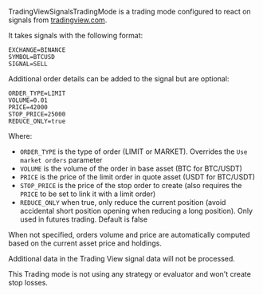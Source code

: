 TradingViewSignalsTradingMode is a trading mode configured to react on signals from [tradingview.com](https://www.tradingview.com/).

It takes signals with the following format:

```
EXCHANGE=BINANCE
SYMBOL=BTCUSD
SIGNAL=SELL
```

Additional order details can be added to the signal but are optional:

```
ORDER_TYPE=LIMIT
VOLUME=0.01
PRICE=42000
STOP_PRICE=25000
REDUCE_ONLY=true
```

Where:
- `ORDER_TYPE` is the type of order (LIMIT or MARKET). Overrides the `Use market orders` parameter
- `VOLUME` is the volume of the order in base asset (BTC for BTC/USDT)
- `PRICE` is the price of the limit order in quote asset (USDT for BTC/USDT)
- `STOP_PRICE` is the price of the stop order to create (also requires the `PRICE` to be set to link it with a limit order)
- `REDUCE_ONLY` when true, only reduce the current position (avoid accidental short position opening when reducing a long position). Only used in futures trading. Default is false

When not specified, orders volume and price are automatically computed based on the current 
asset price and holdings.

Additional data in the Trading View signal data will not be processed.

This Trading mode is not using any strategy or evaluator and won't create stop losses.
